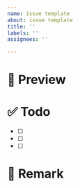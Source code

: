 ```yaml
---
name: issue template
about: issue template
title: ''
labels: ''
assignees: ''

---
```


# 📝 Preview





# ✅ Todo
- [ ] 
- [ ]
- [ ]


# 📌 Remark
